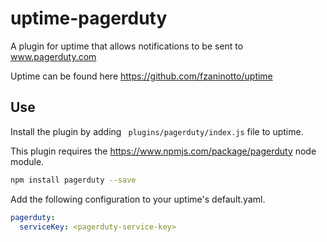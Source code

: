 uptime-pagerduty
======

A plugin for uptime that allows notifications to be sent to www.pagerduty.com

Uptime can be found here
https://github.com/fzaninotto/uptime

Use
--------


Install the plugin by adding
` plugins/pagerduty/index.js` file to uptime.

This plugin requires the https://www.npmjs.com/package/pagerduty node module.
```sh
npm install pagerduty --save
```

Add the following configuration to your uptime's default.yaml.
```yaml
pagerduty:
  serviceKey: <pagerduty-service-key>
```
